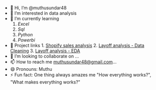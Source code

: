 - 👋 Hi, I’m @muthusundar48
- 👀 I’m interested in data analysis
- 🌱 I’m currently learning
  1. *Excel*
  2. *Sql*
  3. *Python*
  4. *Powerbi*
- 📌 Project links 1. [Shopify sales analysis](https://github.com/muthusundar48/Shopify-sales-analysis-Power-BI) 2. [Layoff analysis - Data Cleaning](https://github.com/muthusundar48/Layoffs-in-jobs-analysis---data-cleaning/blob/main/README.md) 3. [Layoff analysis - EDA](https://github.com/muthusundar48/Layoffs-in-jobs-analysis---EDA/blob/main/README.md)
- 💞️ I’m looking to collaborate on ...
- 📫 How to reach me muthusundar48@gmail.com...
- 😄 Pronouns: Muthu
- ⚡ Fun fact: One thing always amazes me "How everything works?", "What makes everything works?"

<!---
muthusundar48/muthusundar48 is a ✨ special ✨ repository because its `README.md` (this file) appears on your GitHub profile.
You can click the Preview link to take a look at your changes.
--->
